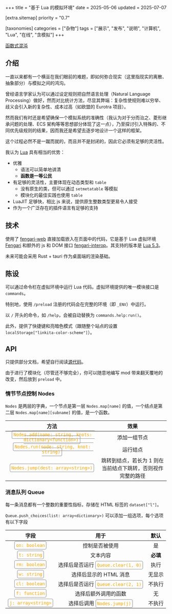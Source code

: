 +++
title = "基于 Lua 的模拟环境"
date = 2025-05-06
updated = 2025-07-07

[extra.sitemap]
priority = "0.7"

[taxonomies]
categories = ["杂物"]
tags = ["展示", "发布", "说明", "计算机", "Lua", "在线", "含模拟"]
+++

<style>
	table code {
		color: orange !important;
		border: 1px grey solid;
		padding: 4px;
		border-radius: 4px;
	}
</style>

[函数式混沌](/playground/chaos.html)

## 介绍
一直以来都有一个横亘在我们眼前的难题，即如何弥合现实（这里指现实的离散、抽象部分）与模拟之间的鸿沟。

曾经语言学家认为可以通过设定规则把自然语言处理（Natural Language Processing）做好，然而对比统计方法，尽显其弊端：复杂性使规则难以穷举、歧义会引入新的复杂性、成本过高（如欧盟的 Eurotra 项目）。

然而我们有时还是希望确保一个模拟系统的准确性（我认为对于分而治之、菱形继承问题的处理、ECS 架构等等思想部分体现了这一点），乃至探讨引入特殊的、不同优先级规则的结果，因而我还是希望去逐步地设计一个这样的框架。

这个过程必然不是一蹴而就的，而且并不是封闭的，因此它必须有足够的灵活性。

我认为 [Lua](https://www.lua.org/) 具有相当的优势：
- 优雅
	- 语法可以简单地讲清
	- **函数是一等公民**
- 有足够的灵活性，主要体现在动态类型和 `table`
	- 没有原生的类，但可以通过 `setmetatable` 等模拟
	- 模块化的最佳实践也使用 `table`
- LuaJIT 足够快，相比 js 来说，提供原生整数类型更易令人接受
- 作为一个广泛存在的插件语言有足够的支持

## 技术
使用了 [fengari-web](https://github.com/fengari-lua/fengari-web) 直接加载嵌入在页面中的代码，它是基于 Lua 虚拟环境 [Fengari](https://fengari.io/) 和额外的 js 和 DOM 接口 [fengari-interop](https://github.com/fengari-lua/fengari-interop)。其支持的版本是 [Lua 5.3](https://www.lua.org/manual/5.3/manual.html)。

未来可能会采用 Rust + tauri 作为桌面端的渲染基础。

## 陈设
可以通过命令栏在虚拟环境中运行 Lua 代码。虚拟环境提供的唯一模块接口是 `commands`。

特别地，使用 `/preload` 注册的代码会在完整的环境（即 `_ENV`）中运行。

以 `/` 开头的命令，如 `/help`，会被自动替换为 `commands.help:run()`。

此外，提供了快捷键和亮暗色模式（跟随整个站点的设置 `localStorage["linkita-color-scheme"]`）。

## API
只提供部分文档，希望自行阅读[源代码](https://github.com/Rratic/rratic.github.io/tree/main/static/script/chaos)。

由于进行了模块化（尽管还不够完全），你可以随意地编写 mod 带来翻天覆地的改变，然后放到 `preload` 中。

### 情节节点控制 Nodes
`Nodes` 是两层的字典，一个节点是第一层 `Nodes.map[name]` 的值，一个结点是第二层 `Nodes.map[name][subname]` 的值，是一个函数。

| 方法 | 效果 |
| :-: | :-: |
| `Nodes.add(name: string, knots: dictionary<function>)` | 添加一组节点 |
| `Nodes.run(node: string, knot: string)` | 运行结点 |
| `Nodes.jump(dest: array<string>)` | 跳转到结点，若长为 1 则在当前结点下跳转，否则视作完整的路径 |

### 消息队列 Queue
每一条消息都有一个整数的重要性指标，存储在 HTML 标签的 `dataset["l"]`。

`Queue.push_choices(list: array<dictionary>)` 可以添加一组选项，每个选项有以下字段

| 字段 | 用于 | 默认 |
| :-: | :-: | :-: |
| `on: boolean` | 控制是否被使用 | 是 |
| `t: string` | 文本内容 | **必填** |
| `rm: boolean` | 选择后是否运行 `Queue.clear(1, 0)` | 执行 |
| `w: string` | 选择后显示的 HTML 消息 | 无显示 |
| `cl: boolean` | 选择后是否运行 `Queue.clear(2, 1)` | 不执行 |
| `f: function` | 选择后额外调用的函数 | 无 |
| `j: array<string>` | 选择后调用 `Nodes.jump(j)` | 不执行 |
